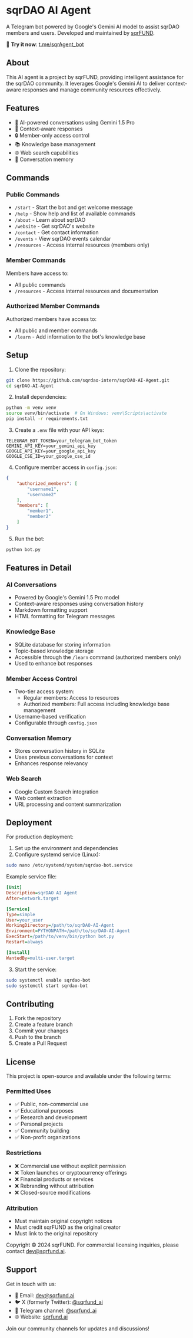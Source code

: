 # sqrDAO AI Agent

A Telegram bot powered by Google's Gemini AI model to assist sqrDAO members and users. Developed and maintained by [sqrFUND](https://sqrfund.ai).

🤖 **Try it now**: [t.me/sqrAgent_bot](https://t.me/sqrAgent_bot)

## About

This AI agent is a project by sqrFUND, providing intelligent assistance for the sqrDAO community. It leverages Google's Gemini AI to deliver context-aware responses and manage community resources effectively.

## Features

- 🤖 AI-powered conversations using Gemini 1.5 Pro
- 💬 Context-aware responses
- 🔒 Member-only access control
- 📚 Knowledge base management
- 🌐 Web search capabilities
- 🧠 Conversation memory

## Commands

### Public Commands
- `/start` - Start the bot and get welcome message
- `/help` - Show help and list of available commands
- `/about` - Learn about sqrDAO
- `/website` - Get sqrDAO's website
- `/contact` - Get contact information
- `/events` - View sqrDAO events calendar
- `/resources` - Access internal resources (members only)

### Member Commands
Members have access to:
- All public commands
- `/resources` - Access internal resources and documentation

### Authorized Member Commands
Authorized members have access to:
- All public and member commands
- `/learn` - Add information to the bot's knowledge base

## Setup

1. Clone the repository:
```bash
git clone https://github.com/sqrdao-intern/sqrDAO-AI-Agent.git
cd sqrDAO-AI-Agent
```

2. Install dependencies:
```bash
python -m venv venv
source venv/bin/activate  # On Windows: venv\Scripts\activate
pip install -r requirements.txt
```

3. Create a `.env` file with your API keys:
```
TELEGRAM_BOT_TOKEN=your_telegram_bot_token
GEMINI_API_KEY=your_gemini_api_key
GOOGLE_API_KEY=your_google_api_key
GOOGLE_CSE_ID=your_google_cse_id
```

4. Configure member access in `config.json`:
```json
{
    "authorized_members": [
        "username1",
        "username2"
    ],
    "members": [
        "member1",
        "member2"
    ]
}
```

5. Run the bot:
```bash
python bot.py
```

## Features in Detail

### AI Conversations
- Powered by Google's Gemini 1.5 Pro model
- Context-aware responses using conversation history
- Markdown formatting support
- HTML formatting for Telegram messages

### Knowledge Base
- SQLite database for storing information
- Topic-based knowledge storage
- Accessible through the `/learn` command (authorized members only)
- Used to enhance bot responses

### Member Access Control
- Two-tier access system:
  - Regular members: Access to resources
  - Authorized members: Full access including knowledge base management
- Username-based verification
- Configurable through `config.json`

### Conversation Memory
- Stores conversation history in SQLite
- Uses previous conversations for context
- Enhances response relevancy

### Web Search
- Google Custom Search integration
- Web content extraction
- URL processing and content summarization

## Deployment

For production deployment:

1. Set up the environment and dependencies
2. Configure systemd service (Linux):
```bash
sudo nano /etc/systemd/system/sqrdao-bot.service
```

Example service file:
```ini
[Unit]
Description=sqrDAO AI Agent
After=network.target

[Service]
Type=simple
User=your_user
WorkingDirectory=/path/to/sqrDAO-AI-Agent
Environment=PYTHONPATH=/path/to/sqrDAO-AI-Agent
ExecStart=/path/to/venv/bin/python bot.py
Restart=always

[Install]
WantedBy=multi-user.target
```

3. Start the service:
```bash
sudo systemctl enable sqrdao-bot
sudo systemctl start sqrdao-bot
```

## Contributing

1. Fork the repository
2. Create a feature branch
3. Commit your changes
4. Push to the branch
5. Create a Pull Request

## License

This project is open-source and available under the following terms:

### Permitted Uses
- ✅ Public, non-commercial use
- ✅ Educational purposes
- ✅ Research and development
- ✅ Personal projects
- ✅ Community building
- ✅ Non-profit organizations

### Restrictions
- ❌ Commercial use without explicit permission
- ❌ Token launches or cryptocurrency offerings
- ❌ Financial products or services
- ❌ Rebranding without attribution
- ❌ Closed-source modifications

### Attribution
- Must maintain original copyright notices
- Must credit sqrFUND as the original creator
- Must link to the original repository

Copyright © 2024 sqrFUND. For commercial licensing inquiries, please contact dev@sqrfund.ai.

## Support

Get in touch with us:
- 📧 Email: dev@sqrfund.ai
- 🐦 X (formerly Twitter): [@sqrfund_ai](https://x.com/sqrfund_ai)
- 💬 Telegram channel: [@sqrfund_ai](https://t.me/sqrfund_ai)
- 🌐 Website: [sqrfund.ai](https://sqrfund.ai)

Join our community channels for updates and discussions! 